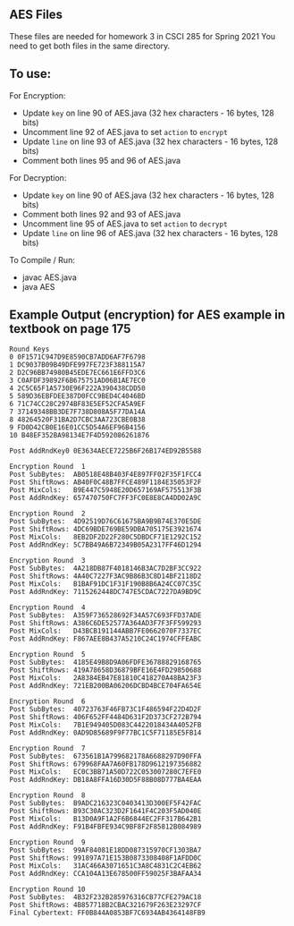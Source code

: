 ## AES Files

These files are needed for homework 3 in CSCI 285 for Spring 2021
You need to get both files in the same directory.

## To use:

For Encryption:
* Update `key` on line 90 of AES.java (32 hex characters - 16 bytes, 128 bits)
* Uncomment line 92 of AES.java to set `action` to `encrypt`
* Update `line` on line 93 of AES.java (32 hex characters - 16 bytes, 128 bits)
* Comment both lines 95 and 96 of AES.java

For Decryption:
* Update `key` on line 90 of AES.java (32 hex characters - 16 bytes, 128 bits)
* Comment both lines 92 and 93 of AES.java
* Uncomment line 95 of AES.java to set `action` to `decrypt`
* Update `line` on line 96 of AES.java (32 hex characters - 16 bytes, 128 bits)

To Compile / Run:
  * javac AES.java
  * java AES

## Example Output (encryption) for AES example in textbook on page 175

 ```
 Round Keys
0 0F1571C947D9E8590CB7ADD6AF7F6798
1 DC9037B09B49DFE997FE723F388115A7
2 D2C96BB74980B45EDE7EC661E6FFD3C6
3 C0AFDF39892F6B675751AD06B1AE7EC0
4 2C5C65F1A5730E96F222A390438CDD50
5 589D36EBFDEE387D0FCC9BED4C4046BD
6 71C74CC28C2974BF83E5EF52CFA5A9EF
7 37149348BB3DE7F738D808A5F77DA14A
8 48264520F31BA2D7CBC3AA723CBE0B38
9 FD0D42CB0E16E01CC5D54A6EF96B4156
10 B48EF352BA98134E7F4D592086261876

Post AddRndKey0 0E3634AECE7225B6F26B174ED92B5588

Encryption Round  1
Post SubBytes:  AB0518E48B403F4E897FF02F35F1FCC4
Post ShiftRows: AB40F0C48B7FFCE489F1184E35053F2F
Post MixCols:   B9E447C5948E20D657169AF575513F3B
Post AddRndKey: 657470750FC7FF3FC0E8E8CA4DD02A9C

Encryption Round  2
Post SubBytes:  4D92519D76C61675BA9B9B74E370E5DE
Post ShiftRows: 4DC69BDE769BE59DBA705175E3921674
Post MixCols:   8EB2DF2D22F280C5DBDCF71E1292C152
Post AddRndKey: 5C7BB49A6B72349B05A2317FF46D1294

Encryption Round  3
Post SubBytes:  4A218DB87F4018146B3AC7D2BF3CC922
Post ShiftRows: 4A40C7227F3AC9B86B3C8D14BF2118D2
Post MixCols:   B1BAF91DC1F31F190B8B6A24CC07C35C
Post AddRndKey: 7115262448DC747E5CDAC7227DA9BD9C

Encryption Round  4
Post SubBytes:  A359F736528692F34A57C693FFD37ADE
Post ShiftRows: A386C6DE52577A364AD3F7F3FF599293
Post MixCols:   D43BCB191144ABB7FE0662070F7337EC
Post AddRndKey: F867AEE8B437A5210C24C1974CFFEABC

Encryption Round  5
Post SubBytes:  4185E49B8D9A06FDFE36788829168765
Post ShiftRows: 419A78658D36879BFE16E4FD29850688
Post MixCols:   2A8384EB47E81810C418270A48BA23F3
Post AddRndKey: 721EB200BA06206DCBD4BCE704FA654E

Encryption Round  6
Post SubBytes:  40723763F46FB73C1F486594F22D4D2F
Post ShiftRows: 406F652FF4484D631F2D373CF272B794
Post MixCols:   7B1E949405D083C4422018434A4052FB
Post AddRndKey: 0AD9D85689F9F77BC1C5F71185E5FB14

Encryption Round  7
Post SubBytes:  673561B1A799682178A6688297D90FFA
Post ShiftRows: 679968FAA7A60FB178D9612197356882
Post MixCols:   EC0C3BB71A50D722C053007280C7EFE0
Post AddRndKey: DB18A8FFA16D30D5F88B08D777BA4EAA

Encryption Round  8
Post SubBytes:  B9ADC216323C0403413D300EF5F42FAC
Post ShiftRows: B93C30AC323D2F1641F4C203F5AD040E
Post MixCols:   B13D0A9F1A2F6B6844EC2FF317B642B1
Post AddRndKey: F91B4FBFE934C9BF8F2F85812B084989

Encryption Round  9
Post SubBytes:  99AF84081E18DD087315970CF1303BA7
Post ShiftRows: 991897A71E153B0873308408F1AFDD0C
Post MixCols:   31AC466A3071651C3A8C4831C2C4EB62
Post AddRndKey: CCA104A13E678500FF59025F3BAFAA34

Encryption Round 10
Post SubBytes:  4B32F232B285976316CB77CFE279AC18
Post ShiftRows: 4B857718B2CBAC321679F263E23297CF
Final Cybertext: FF0B844A0853BF7C6934AB4364148FB9
 ```
